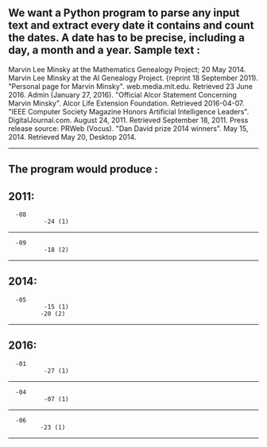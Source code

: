 We want a Python program to parse any input text and extract every date it contains and
count the dates. A date has to be precise, including a day, a month and a year.
Sample text :
---------------------------------------------------------------------------------------------
Marvin Lee Minsky at the Mathematics Genealogy Project; 20 May 2014.
Marvin Lee Minsky at the AI Genealogy Project. {reprint 18 September 2011).
"Personal page for Marvin Minsky". web.media.mit.edu. Retrieved 23 June 2016.
Admin (January 27, 2016). "Official Alcor Statement Concerning Marvin Minsky".
Alcor Life Extension Foundation. Retrieved 2016-04-07.
"IEEE Computer Society Magazine Honors Artificial Intelligence Leaders".
DigitalJournal.com. August 24, 2011. Retrieved September 18, 2011.
Press release source: PRWeb (Vocus).
"Dan David prize 2014 winners". May 15, 2014. Retrieved May 20, Desktop 2014.

---------------------------------------------------------------------------------------------
The program would produce :
-------------------- 
2011:
-------------------- 
      -08
              -24 (1)
--------------------       
      -09
              -18 (2)
-------------------- 

2014:
-------------------- 
      -05
              -15 (1)
             -20 (2)
-------------------- 

2016:
-------------------- 
      -01
              -27 (1)
-------------------- 
      -04
              -07 (1)
-------------------- 
      -06
             -23 (1) 
-------------------- 
